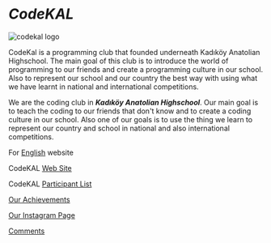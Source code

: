 # _CodeKAL_

![codekal logo](https://user-images.githubusercontent.com/32792486/31626365-18bed8b6-b2b2-11e7-8a31-f45cc776efb3.png)

CodeKal is a programming club that founded underneath Kadıköy Anatolian Highschool. The main goal of this club is to introduce the world of programming to our friends and create a programming culture in our school. Also to represent our school and our country the best way with using what we have learnt in national and international competitions.

We are the coding club in **_Kadıköy Anatolian Highschool_**. Our main goal is to teach the coding to our friends that don't know and to create a coding culture in our school. Also one of our goals is to use the thing we learn to represent our country and school in national and also international competitions.

For [English](https://github.com/CodeKal/About-CodeKAL/blob/master/README_en.md) website

CodeKAL [Web Site](https://codekal.wordpress.com/)

CodeKAL [Participant List](https://github.com/CodeKal/About-CodeKAL/blob/master/Participant_list.md)

[Our Achievements](https://github.com/CodeKal/About-CodeKAL/blob/master/basarilarimiz.md)

[Our Instagram Page](https://www.instagram.com/codekal)

[Comments](https://github.com/CodeKal/About-CodeKAL/blob/master/comments.md)
